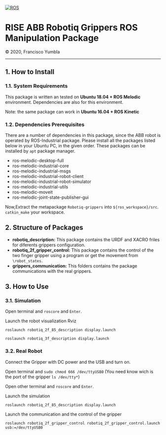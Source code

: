 [![ROS](http://www.ros.org/wp-content/uploads/2013/10/rosorg-logo1.png)](http://www.ros.org/)

<h1 style="border:none"> RISE ABB Robotiq Grippers ROS Manipulation Package </h1>
&copy; 2020, Francisco Yumbla

<hr>

## 1. How to Install

### 1.1. System Requirements

This package is written an tested on **Ubuntu 18.04 + ROS Melodic** environment. Dependencies are also for this environment.

Note: the same package can work in **Ubuntu 16.04 + ROS Kinetic**

### 1.2. Dependencies Prerequisites

There are a number of dependencies in this package, since the ABB robot is operated by ROS-Industrial package. Please install all the packages listed below in your Ubuntu PC, in the given order. These packages can be installed by `apt` package manager.

* ros-melodic-desktop-full
* ros-melodic-industrial-core
* ros-melodic-industrial-msgs
* ros-melodic-industrial-robot-client
* ros-melodic-industrial-robot-simulator
* ros-melodic-industrial-utils
* ros-melodic-moveit
* ros-melodic-joint-state-publisher-gui

Now,Extract the metapackage `Robotiq-grippers` into `${ros_workspace}/src`. `catkin_make` your workspace.

## 2. Structure of Packages

* **robotiq_description:** This package contains the URDF and XACRO friles for diferents grippers configuration.
* **robotiq_2f_gripper_control:** This package contains the control of the two finger gripper using a program or get the movement from `\robot_states`.
* **grippers_communication:** This folders contains the package communications with the real grippers.

## 3. How to Use

### 3.1. Simulation

Open terminal and `roscore` and `Enter`. 


Launch the robot visualization Rviz

   ```
   roslaunch robotiq_2f_85_description display.launch
   ```

   ```
   roslaunch robotiq_3f_description display.launch
   ```


### 3.2. Real Robot

Connect the Gripper with DC power and the USB and turn on. 

Open terminal and `sudo chmod 666 /dev/ttyUSB0` (You need know wich is the port of the gripper `ls /dev/tty*`)

Open other terminal and `roscore` and `Enter`.


Launch the simulation
   ```
   roslaunch robotiq_2f_85_description display.launch
   ```
Launch the communication and the control of the gripper
   ```
   roslaunch robotiq_2f_gripper_control robotiq_2f_gripper_control.launch usb:=/dev/ttyUSB0
   ```


<!-- chmod 666 /dev/TTyUSB0

robotiq_2f_gripper_control Robotiq2FGripperRtuNode.py /dev/ttyUSB0

robotiq_2f_gripper_control Robotiq2FGripperSimpleController.py -->
